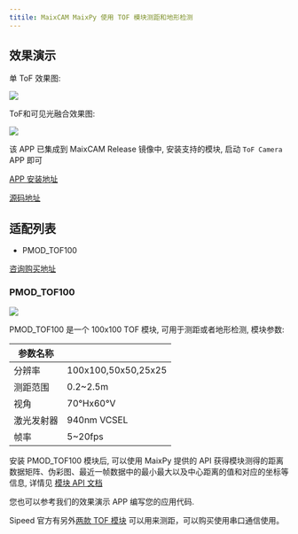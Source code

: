 ```yaml
---
titile: MaixCAM MaixPy 使用 TOF 模块测距和地形检测
---
```


## 效果演示

单 ToF 效果图:

![](../../assets/tof003.jpg)

ToF和可见光融合效果图:

![](../../assets/tof002.jpg)

该 APP 已集成到 MaixCAM Release 镜像中, 安装支持的模块, 启动 `ToF Camera` APP 即可

[APP 安装地址](https://maixhub.com/app/88)

[源码地址](https://github.com/sipeed/MaixCDK/tree/main/projects/app_tof_camera)

## 适配列表

* PMOD_TOF100

[咨询购买地址](https://wiki.sipeed.com/en/store.html)

### PMOD_TOF100

![](../../assets/tof004.jpg)

PMOD_TOF100 是一个 100x100 TOF 模块, 可用于测距或者地形检测, 模块参数:

|参数名称||
|-------|---|
|分辨率|100x100,50x50,25x25|
|测距范围|0.2~2.5m|
|视角|70°Hx60°V|
|激光发射器|940nm VCSEL|
|帧率|5~20fps|

安装 PMOD_TOF100 模块后, 可以使用 MaixPy 提供的 API 获得模块测得的距离数据矩阵、伪彩图、最近一帧数据中的最小最大以及中心距离的值和对应的坐标等信息, 详情见 [模块 API 文档](../../../api/maix/ext_dev/tof100.md)

您也可以参考我们的效果演示 APP 编写您的应用代码.

Sipeed 官方有另外[两款 TOF 模块](https://wiki.sipeed.com/hardware/zh/maixsense/index.html) 可以用来测距，可以购买使用串口通信使用。
